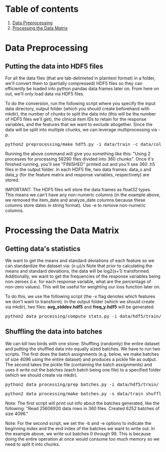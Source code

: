 # Table of contents
1. [Data Preprocessing](#preprocessing)
2. [Processing the Data Matrix](#processdatamatrix)

# Data Preprocessing<a name="preprocessing"></a>

## Putting the data into HDF5 files

For all the data files (that are tab-delimeted in plaintext format) in a folder, we'll convert them to (partially compressed) HDF5 files so they can efficiently be loaded into python pandas data frames later on. From here on out, we'll only load data via HDF5 files.

To do the conversion, run the following script where you specify the input data directory, output folder (which you should create beforehand with mkdir), the number of chunks to split the data into (this will be the number of HDF5 files we'll get), the clinical item IDs to retain for the response variables, and the features that we want to exclude altogether. Since the data will be split into multiple chunks, we can leverage multiprocessing via -p.


<pre>python2 preprocessing/make_hdf5.py -i data/train -c data/columns.txt -o data/hdf5/train -n 360 -r data/response_vars.tsv -e item_date,analyze_date -p 2</pre>

Running the above command will give you something like this: "Using 2 processes for processing 58290 files divided into 360 chunks". Once it's finished running, you'll see "FINISHED" printed out and you'll see 360 .h5 files in the output folder. In each HDF5 file, two data frames: data_x and data_y (for the feature matrix and response variables, respectively) are stored.

IMPORTANT: The HDF5 files will store the data frames as float32 types. This means we can't have any non-numeric columns (in the example above, we removed the item_date and analyze_date columns because these columns store dates in string format). Use -e to remove non-numeric columns.

# Processing the Data Matrix<a name="processdatamatrix"></a>

## Getting data's statistics

We want to get the means and standard deviations of each feature so we can standardize the dataset via: (x-μ)/s
Note that prior to calculating the means and standard deviations, the data will be log2(x+1) transformed.
Additionally, we want to get the frequencies of the response variables being non-zeroes (i.e. for each response variable, what are the percentage of non-zero values). This will be useful for weighting our loss function later on.

To do this, we use the following script (the -x flag denotes which features we don't want to transform). In the output folder (which we should create via mkdir), two files: <b>avg_stddev.hdf5</b> and <b>freq_y.hdf5</b> will be generated.

<pre>python2 data_processing/compute_stats.py -i data/hdf5/train/ -o data/statistics/train/ -x patient_item_id,external_id,patient_id,clinical_item_id,encounter_id,item_date.month,item_date.month.sin,item_date.month.cos,item_date.hour,item_date.hour.sin,item_date.hour.cos</pre>


## Shuffling the data into batches

We can kill two birds with one stone: Shuffling (randomly) the entire dataset and putting the shuffled data into equally sized batches. We have to run two scripts. The first does the batch assignments (e.g. below, we make batches of size 4096 using the entire dataset) and produces a pickle file as output. The second takes the pickle file (containing the batch assignments) and uses it write out the batches (each batch being one file) to a specified folder (which we should create via mkdir).
<pre>python2 data_processing/prep_batches.py -i data/hdf5/train/ -o data/train_shuffling.pickle -b 4096</pre>
<pre>python2 data_processing/make_batches.py -s data/train_shuffling.pickle -i data/hdf5/train/ -o data/hdf5/train_shuffled/ -b 0 -e 100</pre>
Note: The first script will print out info about the batches generated, like the following: "Read 25606920 data rows in 360 files. Created 6252 batches of size 4096."

Note: For the second script, we set the -b and -e options to indicate the beginning index and the end index of the batches we want to write out. In the example above, we write out batches 0 through 99. This is because doing the entire operation at once would consume too much memory so we need to split it into chunks.

